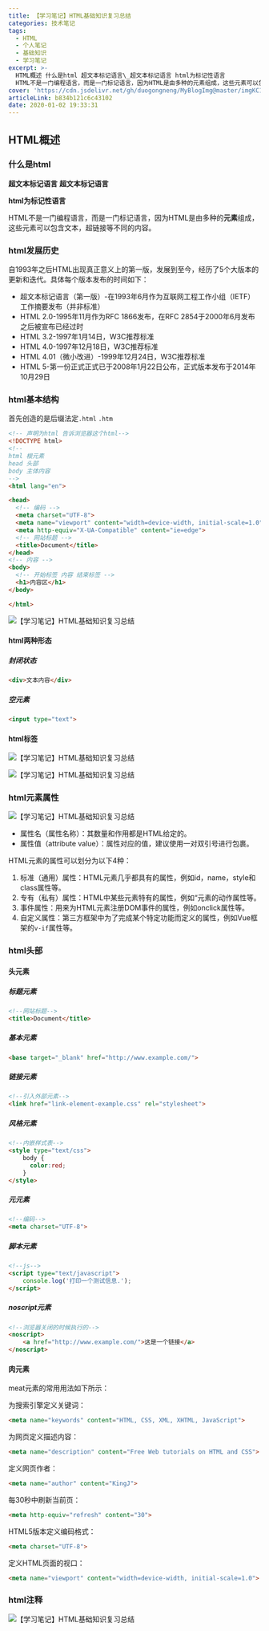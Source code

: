 ```yaml
---
title: 【学习笔记】HTML基础知识复习总结
categories: 技术笔记
tags:
  - HTML
  - 个人笔记
  - 基础知识
  - 学习笔记
excerpt: >-
  HTML概述 什么是html 超文本标记语言\_超文本标记语言 html为标记性语言
  HTML不是一门编程语言，而是一门标记语言，因为HTML是由多种的元素组成，这些元素可以包含文本，超链接等不同的内容。 html发展历史 自1993年之后
cover: 'https://cdn.jsdelivr.net/gh/duogongneng/MyBlogImg@master/imgKC1fk8HFeD5tgiZ.png'
articleLink: b834b121c6c43102
date: 2020-01-02 19:33:31
---
```


## HTML概述

### 什么是html

**超文本标记语言** **超文本标记语言**

**html为标记性语言**

HTML不是一门编程语言，而是一门标记语言，因为HTML是由多种的**元素**组成，这些元素可以包含文本，超链接等不同的内容。

### html发展历史

自1993年之后HTML出现真正意义上的第一版，发展到至今，经历了5个大版本的更新和迭代。具体每个版本发布的时间如下：

*   超文本标记语言（第一版）-在1993年6月作为互联网工程工作小组（IETF）工作摘要发布（并非标准）
*   HTML 2.0-1995年11月作为RFC 1866发布，在RFC 2854于2000年6月发布之后被宣布已经过时
*   HTML 3.2-1997年1月14日，W3C推荐标准
*   HTML 4.0-1997年12月18日，W3C推荐标准
*   HTML 4.01（微小改进）-1999年12月24日，W3C推荐标准
*   HTML 5-第一份正式正式已于2008年1月22日公布，正式版本发布于2014年10月29日

### html基本结构

首先创造的是后缀法定`.html` `.htm`

```html
<!-- 声明为html 告诉浏览器这个html-->
<!DOCTYPE html>
<!-- 
html 根元素
head 头部
body 主体内容
-->
<html lang="en">

<head>
  <!-- 编码 -->
  <meta charset="UTF-8">
  <meta name="viewport" content="width=device-width, initial-scale=1.0">
  <meta http-equiv="X-UA-Compatible" content="ie=edge">
  <!-- 网站标题 -->
  <title>Document</title>
</head>
<!-- 内容 -->
<body>
  <!-- 开始标签 内容 结束标签 -->
  <h1>内容区</h1>
</body>

</html>
```

![【学习笔记】HTML基础知识复习总结](https://cdn.jsdelivr.net/gh/duogongneng/MyBlogImg@master/imgKC1fk8HFeD5tgiZ.png "【学习笔记】HTML基础知识复习总结")

#### html两种形态

##### 封闭状态

```html
<div>文本内容</div>
```

##### 空元素

```html
<input type="text">
```

#### html标签

![【学习笔记】HTML基础知识复习总结](https://cdn.jsdelivr.net/gh/duogongneng/MyBlogImg@master/imgWboFCDgXTm5lfPH.png "【学习笔记】HTML基础知识复习总结")

![【学习笔记】HTML基础知识复习总结](https://cdn.jsdelivr.net/gh/duogongneng/MyBlogImg@master/imgFxhXpO4zmGNAYoL.png "【学习笔记】HTML基础知识复习总结")

### html元素属性

![【学习笔记】HTML基础知识复习总结](https://cdn.jsdelivr.net/gh/duogongneng/MyBlogImg@master/imgemCnoGtwqBLJZVp.png "【学习笔记】HTML基础知识复习总结")

*   属性名（属性名称）：其数量和作用都是HTML给定的。
*   属性值（attribute value）：属性对应的值，建议使用一对双引号进行包裹。

HTML元素的属性可以划分为以下4种：

1.  标准（通用）属性：HTML元素几乎都具有的属性，例如id，name，style和class属性等。
2.  专有（私有）属性：HTML中某些元素特有的属性，例如“元素的动作属性等。
3.  事件属性：用来为HTML元素注册DOM事件的属性，例如onclick属性等。
4.  自定义属性：第三方框架中为了完成某个特定功能而定义的属性，例如Vue框架的`v-if`属性等。

### html头部

#### 头元素

##### 标题元素

```html
<!--网站标题-->
<title>Document</title>
```

##### 基本元素

```html
<base target="_blank" href="http://www.example.com/">
```

##### 链接元素

```html
<!--引入外部元素-->
<link href="link-element-example.css" rel="stylesheet">
```

##### 风格元素

```html
<!--内嵌样式表-->
<style type="text/css">
    body {
      color:red;
    }
</style>
```

##### 元元素

```html
<!--编码-->
<meta charset="UTF-8">
```

##### 脚本元素

```html
<!--js-->
<script type="text/javascript">
    console.log('打印一个测试信息.');
</script>
```

##### noscript元素

```html
<!--浏览器关闭的时候执行的-->
<noscript>
    <a href="http://www.example.com/">这是一个链接</a>
</noscript>
```

#### 肉元素

meat元素的常用用法如下所示：

为搜索引擎定义关键词：

```html
<meta name="keywords" content="HTML, CSS, XML, XHTML, JavaScript">
```

为网页定义描述内容：

```html
<meta name="description" content="Free Web tutorials on HTML and CSS">
```

定义网页作者：

```html
<meta name="author" content="KingJ">
```

每30秒中刷新当前页：

```html
<meta http-equiv="refresh" content="30">
```

HTML5版本定义编码格式：

```html
<meta charset="UTF-8">
```

定义HTML页面的视口：

```html
<meta name="viewport" content="width=device-width, initial-scale=1.0">
```

### html注释

![【学习笔记】HTML基础知识复习总结](https://cdn.jsdelivr.net/gh/duogongneng/MyBlogImg@master/imgBl4IdLEOpGT1XRj.png "【学习笔记】HTML基础知识复习总结")